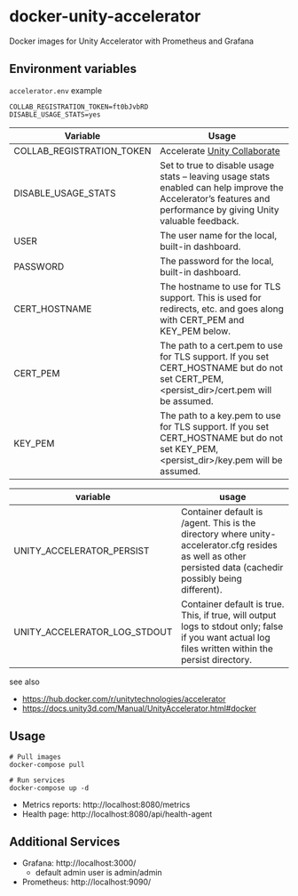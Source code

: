 # docker-unity-accelerator
Docker images for Unity Accelerator with Prometheus and Grafana

## Environment variables

`accelerator.env` example

```
COLLAB_REGISTRATION_TOKEN=ft0bJvbRD
DISABLE_USAGE_STATS=yes
```

| Variable | Usage |
|---|---|
| COLLAB_REGISTRATION_TOKEN	| Accelerate [Unity Collaborate](https://unity3d.com/unity/features/collaborate) |
| DISABLE_USAGE_STATS | Set to true to disable usage stats – leaving usage stats enabled can help improve the Accelerator’s features and performance by giving Unity valuable feedback. |
| USER | The user name for the local, built-in dashboard. |
| PASSWORD | The password for the local, built-in dashboard. |
| CERT_HOSTNAME | The hostname to use for TLS support. This is used for redirects, etc. and goes along with CERT_PEM and KEY_PEM below. |
| CERT_PEM | The path to a cert.pem to use for TLS support. If you set CERT_HOSTNAME but do not set CERT_PEM, <persist_dir>/cert.pem will be assumed. |
| KEY_PEM | The path to a key.pem to use for TLS support. If you set CERT_HOSTNAME but do not set KEY_PEM, <persist_dir>/key.pem will be assumed. |


| variable | usage |
|----|----|
| UNITY_ACCELERATOR_PERSIST	| Container default is /agent. This is the directory where unity-accelerator.cfg resides as well as other persisted data (cachedir possibly being different). |
| UNITY_ACCELERATOR_LOG_STDOUT | Container default is true. This, if true, will output logs to stdout only; false if you want actual log files written within the persist directory. |

see also
- https://hub.docker.com/r/unitytechnologies/accelerator
- https://docs.unity3d.com/Manual/UnityAccelerator.html#docker

## Usage

```
# Pull images
docker-compose pull

# Run services
docker-compose up -d
```

- Metrics reports: http://localhost:8080/metrics
- Health page: http://localhost:8080/api/health-agent

## Additional Services

- Grafana: http://localhost:3000/
    - default admin user is admin/admin
- Prometheus: http://localhost:9090/
